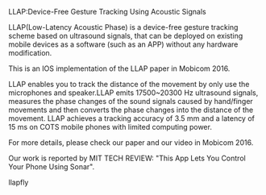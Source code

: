 LLAP:Device-Free Gesture Tracking Using Acoustic Signals
   

LLAP(Low-Latency Acoustic Phase) is a device-free gesture tracking scheme based on ultrasound signals, that can be deployed on existing mobile devices as a software (such as an APP) without any hardware modification.

This is an IOS implementation of the LLAP paper in Mobicom 2016.

LLAP enables you to track the distance of the movement by only use the microphones and speaker.LLAP emits 17500~20300 Hz ultrasound signals, measures the phase changes of the sound signals caused by hand/finger movements and then converts the phase changes into the distance of the movement. LLAP achieves a tracking accuracy of 3.5 mm and a latency of 15 ms on COTS mobile phones with limited computing power.

For more details, please check our paper and our video in Mobicom 2016.

Our work is reported by MIT TECH REVIEW: "This App Lets You Control Your Phone Using Sonar".

llapfly
